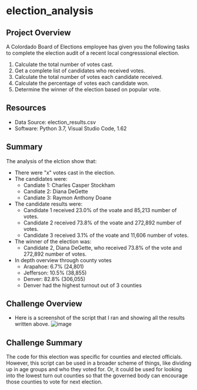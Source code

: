 # election_analysis

## Project Overview
A Colordado Board of Elections employee has given you the following tasks to complete the election audit of a recent local congresssional election.

1. Calculate the total number of votes cast.
2. Get a complete list of candidates who received votes.
3. Calculate the total number of votes each candidate received.
4. Calculate the percentage of votes each candidate won.
5. Determine the winner of the election based on popular vote.

## Resources
- Data Source: election_results.csv
- Software: Python 3.7, Visual Studio Code, 1.62

## Summary
The analysis of the elction show that:
- There were "x" votes cast in the election.
- The candidates were:
  - Candiate 1: Charles Casper Stockham
  - Candiate 2: Diana DeGette
  - Candiate 3: Raymon Anthony Doane
- The candidate results were:
  - Candidate 1 received 23.0% of the voate and 85,213 number of votes.
  - Candidate 2 received 73.8% of the voate and 272,892 number of votes.
  - Candidate 3 received 3.1% of the voate and 11,606 number of votes.
- The winner of the election was:
  - Candidate 2, Diana DeGette, who received 73.8% of the vote and 272,892 number of votes.
- In depth overview through county votes
  - Arapahoe: 6.7% (24,801)
  - Jefferson: 10.5% (38,855)
  - Denver: 82.8% (306,055)
  - Denver had the highest turnout out of 3 counties

## Challenge Overview
- Here is a screenshot of the script that I ran and showing all the results written above.
![image](https://user-images.githubusercontent.com/92328984/141043848-9e686eb9-747b-4d61-b69f-7c01427c9f1b.png)

## Challenge Summary
The code for this election was specific for counties and elected officials. However, this script can be used in a broader scheme of things, like dividing up in age groups and who they voted for. Or, it could be used for looking into the lowest turn out counties so that the governed body can encourage those counties to vote for next election.

